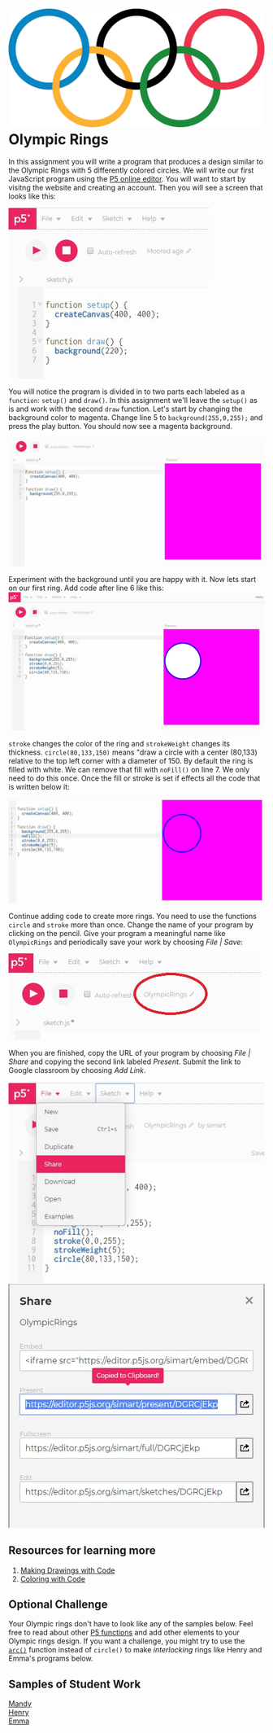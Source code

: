 ![](Olympic.png)      
Olympic Rings
=======================
In this assignment you will write a program that produces a design similar to the Olympic Rings with 5 differently colored circles. We will write our first JavaScript program using the [P5 online editor](https://editor.p5js.org/). You will want to start by visitng the website and creating an account. Then you will see a screen that looks like this:

![](Olympic1.JPG)   

You will notice the program is divided in to two parts each labeled as a `function`: `setup()` and `draw()`. In this assignment we'll leave the `setup()` as is and work with the second `draw` function. Let's start by changing the background color to magenta. Change line 5 to `background(255,0,255);` and press the play button. You should now see a magenta background.

![](Olympic2.JPG)    

Experiment with the background until you are happy with it. Now lets start on our first ring. Add code after line 6 like this:   
![](Olympic3.JPG)    

`stroke` changes the color of the ring and `strokeWeight` changes its thickness. `circle(80,133,150)` means "draw a circle with a center (80,133) relative to the top left corner with a diameter of 150. By default the ring is filled with white. We can remove that fill with `noFill()` on line 7. We only need to do this once. Once the fill or stroke is set if effects all the code that is written below it:

![](Olympic4.JPG)   

Continue adding code to create more rings. You need to use the functions `circle` and `stroke`  more than once. Change the name of your program by clicking on the pencil. Give your program a meaningful name like `OlympicRings` and periodically save your work by choosing *File | Save*:

![](OlympicName.jpg)

When you are finished, copy the URL of your program by choosing *File | Share* and copying the second link labeled *Present*. Submit the link to Google classroom by choosing *Add Link*.

![](OlympicShare1.jpg)   
![](OlympicShare2.jpg)    

Resources for learning more
------------------------------------------
1. [Making Drawings with Code](https://www.khanacademy.org/computing/computer-programming/programming/drawing-basics/pt/making-drawings-with-code)
2. [Coloring with Code](https://www.khanacademy.org/computing/computer-programming/programming/coloring/pt/coloring-with-code)


Optional Challenge
------------------
Your Olympic rings don't have to look like any of the samples below. Feel free to read about other [P5 functions](http://py.processing.org/reference/) and add other elements to your Olympic rings design. If you want a challenge, you might try to use the [`arc()`](http://py.processing.org/reference/arc.html) function instead of `circle()` to make *interlocking* rings like Henry and Emma's programs below.


Samples of Student Work   
-----------------------   
[Mandy](OlympicRingsMandy.PNG)   
[Henry](OlympicRingsHenry.PNG)   
[Emma](OlympicRingsEmma.PNG)   
